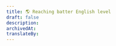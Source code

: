 ```yaml
---
title: 🌎 Reaching batter English level
draft: false
description: 
archivedAt: 
translateBy:
---
```

